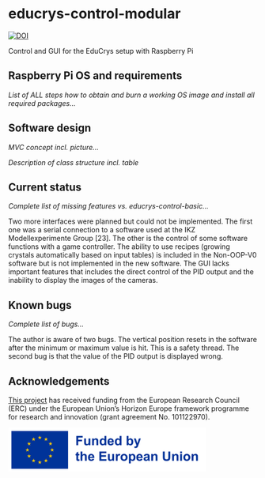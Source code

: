 # educrys-control-modular
[![DOI](https://zenodo.org/badge/978255829.svg)](https://doi.org/10.5281/zenodo.15496230)

Control and GUI for the EduCrys setup with Raspberry Pi

## Raspberry Pi OS and requirements

*List of ALL steps how to obtain and burn a working OS image and install all required packages...*

## Software design 

*MVC concept incl. picture...*

*Description of class structure incl. table*

## Current status

*Complete list of missing features vs. educrys-control-basic...*

Two more interfaces were planned but could not be implemented. The first one was a
serial connection to a software used at the IKZ Modellexperimente Group [23]. The other
is the control of some software functions with a game controller. The ability to use recipes
(growing crystals automatically based on input tables) is included in the Non-OOP-V0
software but is not implemented in the new software. The GUI lacks important features
that includes the direct control of the PID output and the inability to display the images
of the cameras.

## Known bugs

*Complete list of bugs...*

The author is aware of two bugs. The vertical position resets in the software after the
minimum or maximum value is hit. This is a safety thread. The second bug is that the
value of the PID output is displayed wrong.

## Acknowledgements

[This project](https://poc-handsome.github.io/) has received funding from the European Research Council (ERC) under the 
European Union’s Horizon Europe framework programme for research and innovation (grant agreement No. 101122970).

<img src="https://raw.githubusercontent.com/poc-handsome/poc-handsome.github.io/master/EN_FundedbytheEU_RGB_POS.png" width="400">
